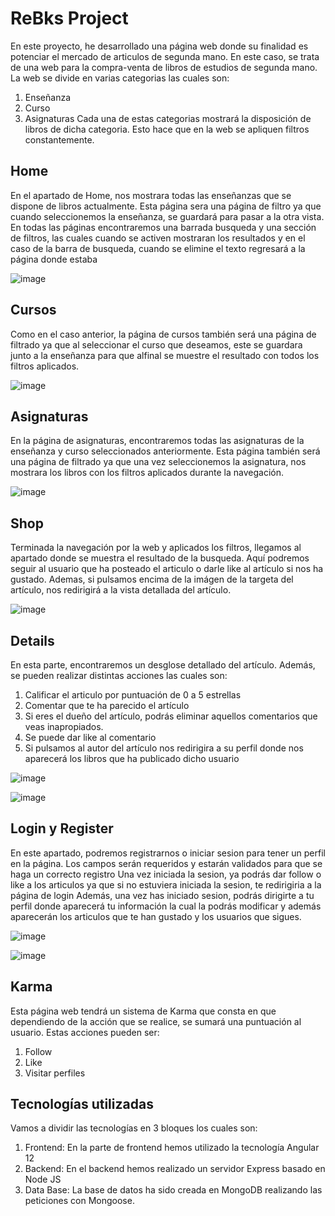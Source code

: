 # ReBks Project

En este proyecto, he desarrollado una página web donde su finalidad es potenciar el mercado de articulos de segunda mano. En este caso, se trata de una web para la compra-venta de libros de estudios de segunda mano.
La web se divide en varias categorias las cuales son:
  1. Enseñanza
  2. Curso
  3. Asignaturas
Cada una de estas categorias mostrará la disposición de libros de dicha categoria. Esto hace que en la web se apliquen filtros constantemente.

## Home

En el apartado de Home, nos mostrara todas las enseñanzas que se dispone de libros actualmente.
Esta página sera una página de filtro ya que cuando seleccionemos la enseñanza, se guardará para pasar a la otra vista.
En todas las páginas encontraremos una barrada busqueda y una sección de filtros, las cuales cuando se activen mostraran los resultados y en el caso de la barra de busqueda, cuando se elimine el texto regresará a la página donde estaba

![image](https://user-images.githubusercontent.com/75810680/143088038-d6966e5a-9c81-403e-a231-0868634301eb.png)

## Cursos

Como en el caso anterior, la página de cursos también será una página de filtrado ya que al seleccionar el curso que deseamos, este se guardara junto a la enseñanza para que alfinal se muestre el resultado con todos los filtros aplicados.

![image](https://user-images.githubusercontent.com/75810680/143088154-05025aea-84c7-4300-a1e5-a8438cfea17a.png)

## Asignaturas

En la página de asignaturas, encontraremos todas las asignaturas de la enseñanza y curso seleccionados anteriormente.
Esta página también será una página de filtrado ya que una vez seleccionemos la asignatura, nos mostrara los libros con los filtros aplicados durante la navegación.

![image](https://user-images.githubusercontent.com/75810680/143088196-83edc364-249f-4ec7-b688-cdbcb3f0a071.png)

## Shop

Terminada la navegación por la web y aplicados los filtros, llegamos al apartado donde se muestra el resultado de la busqueda.
Aquí podremos seguir al usuario que ha posteado el articulo o darle like al artículo si nos ha gustado. 
Ademas, si pulsamos encima de la imágen de la targeta del artículo, nos redirigirá a la vista detallada del artículo.

![image](https://user-images.githubusercontent.com/75810680/143088242-ed70386d-4ad0-4946-a992-0258abfd3571.png)

## Details

En esta parte, encontraremos un desglose detallado del artículo. Además, se pueden realizar distintas acciones las cuales son:
  1. Calificar el articulo por puntuación de 0 a 5 estrellas
  2. Comentar que te ha parecido el artículo 
  3. Si eres el dueño del artículo, podrás eliminar aquellos comentarios que veas inapropiados.
  4. Se puede dar like al comentario
  5. Si pulsamos al autor del artículo nos redirigira a su perfil donde nos aparecerá los libros que ha publicado dicho usuario

![image](https://user-images.githubusercontent.com/75810680/143088311-857155ab-e2ee-48f8-81a0-f4e8fd08f50f.png)

![image](https://user-images.githubusercontent.com/75810680/143088350-c753d8e3-570f-42f2-8ba5-12a5c083ae9a.png)

## Login y Register

En este apartado, podremos registrarnos o iniciar sesion para tener un perfil en la página. Los campos serán requeridos y estarán validados para que se haga un correcto registro
Una vez iniciada la sesion, ya podrás dar follow o like a los articulos ya que si no estuviera iniciada la sesion, te redirigiria a la página de login
Además, una vez has iniciado sesion, podrás dirigirte a tu perfil donde aparecerá tu información la cual la podrás modificar y además aparecerán los articulos que te han gustado y los usuarios que sigues.

![image](https://user-images.githubusercontent.com/75810680/143088397-238643c3-1ff2-4c7d-9033-ffd046b54065.png)

![image](https://user-images.githubusercontent.com/75810680/143088430-4c6933cf-8c39-4e32-8430-49cd1fc16032.png)

## Karma

Esta página web tendrá un sistema de Karma que consta en que dependiendo de la acción que se realice, se sumará una puntuación al usuario. 
Estas acciones pueden ser:
  1. Follow
  2. Like
  3. Visitar perfiles

## Tecnologías utilizadas

Vamos a dividir las tecnologías en 3 bloques los cuales son:
  1. Frontend:
  En la parte de frontend hemos utilizado la tecnología Angular 12
  2. Backend: 
  En el backend hemos realizado un servidor Express basado en Node JS
  3. Data Base:
  La base de datos ha sido creada en MongoDB realizando las peticiones con Mongoose.
